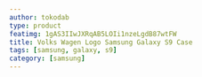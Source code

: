 ```yaml
---
author: tokodab
type: product
featimg: 1gAS3IIwJXRqAB5LOIi1nzeLgdB87wtFW
title: Volks Wagen Logo Samsung Galaxy S9 Case
tags: [samsung, galaxy, s9]
category: [samsung]
---
```

